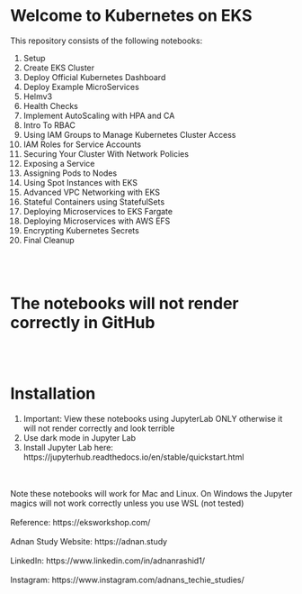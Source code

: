 <h1> Welcome to Kubernetes on EKS </h1>

This repository consists of the following notebooks:
<ol>
    
<li>Setup
<li>Create EKS Cluster
<li>Deploy Official Kubernetes Dashboard
<li>Deploy Example MicroServices
<li>Helmv3
<li>Health Checks
<li>Implement AutoScaling with HPA and CA
<li>Intro To RBAC
<li>Using IAM Groups to Manage Kubernetes Cluster Access
<li>IAM Roles for Service Accounts
<li>Securing Your Cluster With Network Policies
<li>Exposing a Service
<li>Assigning Pods to Nodes
<li>Using Spot Instances with EKS
<li>Advanced VPC Networking with EKS
<li>Stateful Containers using StatefulSets
<li>Deploying Microservices to EKS Fargate
<li>Deploying Microservices with AWS EFS
<li>Encrypting Kubernetes Secrets
<li>Final Cleanup
</ol>


<br><br>

<h1> The notebooks will not render correctly in GitHub </h1>
<br><br>

<h1> Installation </h1>

<ol>
<li> Important: View these notebooks using JupyterLab ONLY otherwise it will not render correctly and look terrible
<li> Use dark mode in Jupyter Lab
<li> Install Jupyter Lab here: https://jupyterhub.readthedocs.io/en/stable/quickstart.html
</ol>
<br><br> Note these notebooks will work for Mac and Linux. On Windows the Jupyter magics will not work correctly unless you use WSL (not tested)
<br><br> Reference: https://eksworkshop.com/
<br><br> Adnan Study Website: https://adnan.study
<br><br> LinkedIn: https://www.linkedin.com/in/adnanrashid1/
<br><Br> Instagram: https://www.instagram.com/adnans_techie_studies/
    
